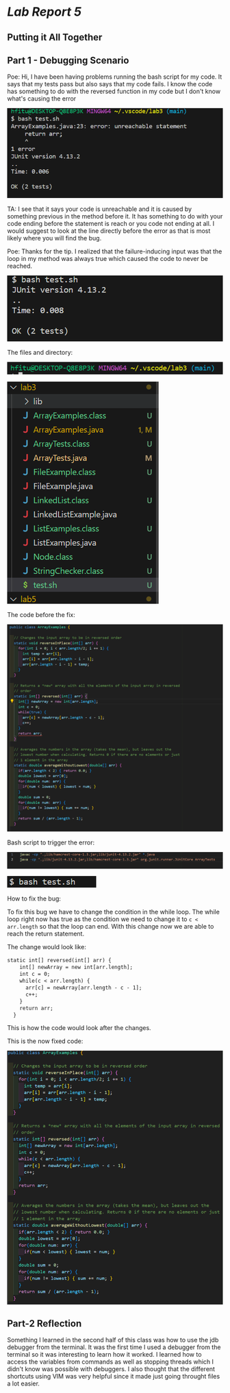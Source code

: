# ***Lab Report 5*** 
## Putting it All Together

## Part 1 - Debugging Scenario

Poe: Hi, I have been having problems running the bash script for my code. It says that my tests pass but also says that my code fails. I know the code has something to do with the reversed function in my code but I don't know what's causing the error

![Image](./error.png)

TA: I see that it says your code is unreachable and it is caused by something previous in the method before it. It has something to do with your code ending before the statement is reach or you code not ending at all. I would suggest to look at the line directly before the error as that is most likely where you will find the bug.

Poe: Thanks for the tip. I realized that the failure-inducing input was that the loop in my method was always true which caused the code to never be reached.

![Image](./fix.png)

The files and directory:

![Image](./direc.png)

![Image](./files.png)

The code before the fix:

![Image](./bug.png)

Bash script to trigger the error:

![Image](./code.png)

![Image](./bash.png)

How to fix the bug:

To fix this bug we have to change the condition in the while loop. The while loop right now has true as the condition we need to change it to `c < arr.length` so that the loop can end. With this change now we are able to reach the return statement.

The change would look like:
```
static int[] reversed(int[] arr) {
    int[] newArray = new int[arr.length];
    int c = 0;
    while(c < arr.length) {
      arr[c] = newArray[arr.length - c - 1];
      c++;
    }
    return arr;
  }
```
This is how the code would look after the changes.

This is the now fixed code:

![Image](./fixed.png)

## Part-2 Reflection

Something I learned in the second half of this class was how to use the jdb debugger from the terminal. It was the first time I used a debugger from the terminal so it was interesting to learn how it worked. I learned how to access the variables from commands as well as stopping threads which I didn't know was possible with debuggers. I also thought that the different shortcuts using VIM was very helpful since it made just going throught files a lot easier.
